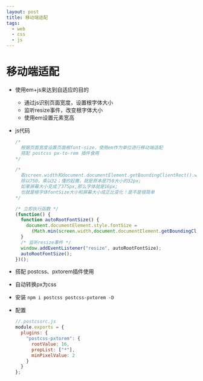 ```yaml
---
layout: post
title: 移动端适配
tags:
  - web
  - css
  - js
---
```


# 移动端适配

- 使用em+js来达到自适应的目的
  - 通过js识别页面宽度，设置根字体大小
  - 监听resize事件，改变根字体大小
  - 使用em设置元素宽高
- js代码

  ~~~js
  /* 
    根据页面宽度设置页面根font-size，使用em作为单位进行移动端适配
    搭配 postcss px-to-rem 插件食用
  */
  
  /* 
    取screen.width和document.documentElement.getBoundingClientRect().width的最小值；
    除以750，乘以32；懂的起撒，就是原本是750大小的32px;
    如果屏幕大小变成了375px,那么字体就是16px;
    也就是根字体fontSize大小和屏幕大小成正比变化！是不是很简单
  */
  
  /* 立即执行函数 */
  (function() {
    function autoRootFontSize() {
      document.documentElement.style.fontSize =
        (Math.min(screen.width,document.documentElement.getBoundingClientRect().width) /750) *32 +"px";
    }
    /* 监听resize事件 */
    window.addEventListener("resize", autoRootFontSize);
    autoRootFontSize();
  })();
  ~~~

- 搭配 postcss、pxtorem插件使用
- 自动转换px为css
- 安装 `npm i postcss postcss-pxtorem -D`
- 配置

  ~~~js
  //.postcssrc.js
  module.exports = {
    plugins: {
      "postcss-pxtorem": {
        rootValue: 16,
        propList: ["*"],
        minPixelValue: 2
      }
    }
  };
  ~~~